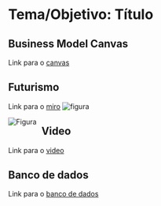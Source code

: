 # Tema/Objetivo: Título

## Business Model Canvas
Link para o [canvas](https://canvanizer.com/choose-canvas)

## Futurismo
Link para o [miro](https://miro.com/)
![figura](https://pt.wikipedia.org/wiki/Quadro_de_modelo_de_neg%C3%B3cios#/media/Ficheiro:Business_Model_Canvas.png)

<img src="https://pt.wikipedia.org/wiki/Quadro_de_modelo_de_neg%C3%B3cios#/media/Ficheiro:Business_Model_Canvas.png"
     alt="Figura"
     style="float: left; margin-right: 10px;" />

## Video
Link para o [video](www.youtube.com)

## Banco de dados
Link para o [banco de dados](https://www.kaggle.com/code/kingabzpro/alcoholic-drinks-in-russia-and-design-promotional/notebook)
